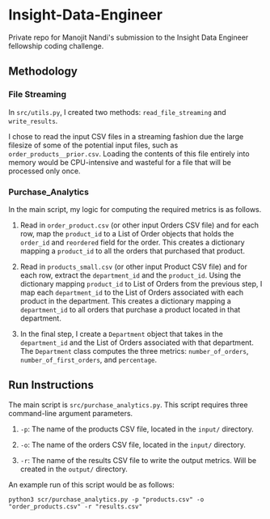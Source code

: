 # Insight-Data-Engineer
Private repo for Manojit Nandi's submission to the Insight Data Engineer fellowship coding challenge.

## Methodology

### File Streaming

In `src/utils.py`, I created two methods: `read_file_streaming` and `write_results`.

I chose to read the input CSV files in a streaming fashion due the large filesize of some of the potential input files, such as `order_products__prior.csv`. Loading the contents of this file entirely into memory would be CPU-intensive and wasteful for a file that will be processed only once.

### Purchase_Analytics

In the main script, my logic for computing the required metrics is as follows.

1. Read in `order_product.csv` (or other input Orders CSV file) and for each row, map the `product_id` to a List of Order objects that holds the `order_id` and `reordered` field for the order. This creates a dictionary mapping a `product_id` to all the orders that purchased that product.

2. Read in `products_small.csv` (or other input Product CSV file) and for each row, extract the `department_id` and the `product_id`. Using the dictionary mapping `product_id` to List of Orders from the previous step, I map each `department_id` to the List of Orders associated with each product in the department. This creates a dictionary mapping a `department_id` to all orders that purchase a product located in that department.

3. In the final step, I create a `Department` object that takes in the `department_id` and the List of Orders associated with that department. The `Department` class computes the three metrics: `number_of_orders`, `number_of_first_orders`, and `percentage`.

## Run Instructions

The main script is `src/purchase_analytics.py`. This script requires three command-line argument parameters.

1. `-p`: The name of the products CSV file, located in the `input/` directory.

2. `-o`: The name of the orders CSV file, located in the `input/` directory.

3. `-r`: The name of the results CSV file to write the output metrics. Will be created in the `output/` directory.

An example run of this script would be as follows:

`python3 scr/purchase_analytics.py -p "products.csv" -o "order_products.csv" -r "results.csv"`